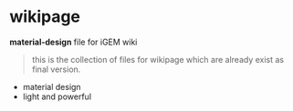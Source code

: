 # wikipage
**material-design** file for iGEM wiki
> this is the collection of files for wikipage which are already exist as final version.
+ material design
+ light and powerful
